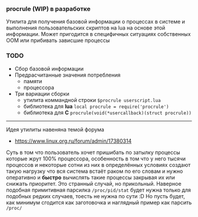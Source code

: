 ### procrule (WIP) в разработке

Утилита для получения базовой информации о процессах в системе и
выполнения пользовательских скриптов на lua на основе этой информации.
Может пригодится в специфичных ситуациях собственных OOM или прибивать зависшие процессы


### TODO

 * Сбор базовой информации
 * Предрасчитанные значения потребления
    * памяти
    * процессора
 * Три вариации сборки
   * утилита коммандной строки `$procrule userscript.lua`
   * библиотека для **lua** `local procrule = require('procrule')`
   * библиотека для **С**   `procrule(void(*usercallback)(struct procrule))`

-------------

Идея утилиты навеняна темой форума
 * https://www.linux.org.ru/forum/admin/17380314

Суть в том что пользователь хочет пришибать по затылку процессы которые жрут 100%
процессора, особенность в том что у него тысячи процессов и некоторые сотни из них
в определённых условиях создают такую нагрузку что вся система встаёт раком по его
словам и нужно оперативно и **быстро** вычислять такие процессы закрывая их или снижать приоритет. Это
странный случай, но прикольный. Наверное подобная примитивная парсилка `/proc/pid/stat`
будет нужна только для подобных редких случаев, тоесть не нужна по сути :D Но пусть
будет, как минимум сгодится как заготовочка и наглядный пример как парсить `/proc/`

